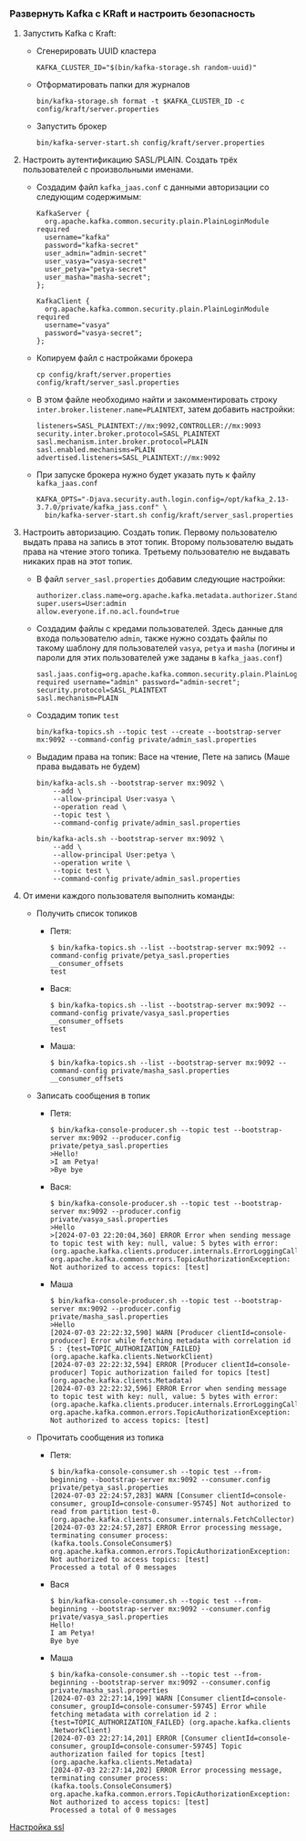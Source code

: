 ### Развернуть Kafka с KRaft и настроить безопасность

1. Запустить Kafka с Kraft:

    - Сгенерировать UUID кластера
        ```shell
        KAFKA_CLUSTER_ID="$(bin/kafka-storage.sh random-uuid)"
        ```

    - Отформатировать папки для журналов
        ```shell
        bin/kafka-storage.sh format -t $KAFKA_CLUSTER_ID -c config/kraft/server.properties
        ```

    - Запустить брокер
        ```shell
        bin/kafka-server-start.sh config/kraft/server.properties
        ```

2. Настроить аутентификацию SASL/PLAIN. Создать трёх пользователей с произвольными именами.

    - Создадим файл `kafka_jaas.conf` с данными авторизации со следующим содержимым:
        ```
        KafkaServer {
          org.apache.kafka.common.security.plain.PlainLoginModule required
          username="kafka"
          password="kafka-secret"
          user_admin="admin-secret"
          user_vasya="vasya-secret"
          user_petya="petya-secret"
          user_masha="masha-secret";
        };

        KafkaClient {
          org.apache.kafka.common.security.plain.PlainLoginModule required
          username="vasya"
          password="vasya-secret";
        };
        ```

    - Копируем файл с настройками брокера
        ```shell
        cp config/kraft/server.properties config/kraft/server_sasl.properties
        ```

    - В этом файле необходимо найти и закомментировать строку `inter.broker.listener.name=PLAINTEXT`,
    затем добавить настройки:
        ```properties
        listeners=SASL_PLAINTEXT://mx:9092,CONTROLLER://mx:9093
        security.inter.broker.protocol=SASL_PLAINTEXT
        sasl.mechanism.inter.broker.protocol=PLAIN
        sasl.enabled.mechanisms=PLAIN
        advertised.listeners=SASL_PLAINTEXT://mx:9092
        ```

    - При запуске брокера нужно будет указать путь к файлу `kafka_jaas.conf`
        ```shell
        KAFKA_OPTS="-Djava.security.auth.login.config=/opt/kafka_2.13-3.7.0/private/kafka_jass.conf" \
          bin/kafka-server-start.sh config/kraft/server_sasl.properties
        ```
3. Настроить авторизацию. Создать топик. Первому пользователю выдать права на запись в этот топик.
Второму пользователю выдать права на чтение этого топика. Третьему пользователю не выдавать никаких
прав на этот топик.

    - В файл `server_sasl.properties` добавим следующие настройки:
        ```properties
        authorizer.class.name=org.apache.kafka.metadata.authorizer.StandardAuthorizer
        super.users=User:admin
        allow.everyone.if.no.acl.found=true
        ```

    - Создадим файлы с кредами пользователей. Здесь данные для входа пользователю `admin`, также
    нужно создать файлы по такому шаблону для пользователей `vasya`, `petya` и `masha` (логины и
    пароли для этих пользователей уже заданы в `kafka_jaas.conf`)

        ```properties
        sasl.jaas.config=org.apache.kafka.common.security.plain.PlainLoginModule required username="admin" password="admin-secret";
        security.protocol=SASL_PLAINTEXT
        sasl.mechanism=PLAIN
        ```

    - Создадим топик `test`
        ```shell
        bin/kafka-topics.sh --topic test --create --bootstrap-server mx:9092 --command-config private/admin_sasl.properties
        ```

    - Выдадим права на топик: Васе на чтение, Пете на запись (Маше права выдавать не будем)
        ```shell
        bin/kafka-acls.sh --bootstrap-server mx:9092 \
            --add \
            --allow-principal User:vasya \
            --operation read \
            --topic test \
            --command-config private/admin_sasl.properties

        bin/kafka-acls.sh --bootstrap-server mx:9092 \
            --add \
            --allow-principal User:petya \
            --operation write \
            --topic test \
            --command-config private/admin_sasl.properties
        ```


4. От имени каждого пользователя выполнить команды:
    - Получить список топиков
        - Петя:
            ```shell
            $ bin/kafka-topics.sh --list --bootstrap-server mx:9092 --command-config private/petya_sasl.properties
            __consumer_offsets
            test
            ```

        - Вася:
            ```shell
            $ bin/kafka-topics.sh --list --bootstrap-server mx:9092 --command-config private/vasya_sasl.properties
            __consumer_offsets
            test
            ```

        - Маша:
            ```shell
            $ bin/kafka-topics.sh --list --bootstrap-server mx:9092 --command-config private/masha_sasl.properties
            __consumer_offsets
            ```
    - Записать сообщения в топик
        - Петя:
            ```shell
            $ bin/kafka-console-producer.sh --topic test --bootstrap-server mx:9092 --producer.config private/petya_sasl.properties
            >Hello!
            >I am Petya!
            >Bye bye
            ```

        - Вася:
            ```shell
            $ bin/kafka-console-producer.sh --topic test --bootstrap-server mx:9092 --producer.config private/vasya_sasl.properties
            >Hello
            >[2024-07-03 22:20:04,360] ERROR Error when sending message to topic test with key: null, value: 5 bytes with error: (org.apache.kafka.clients.producer.internals.ErrorLoggingCallback)
            org.apache.kafka.common.errors.TopicAuthorizationException: Not authorized to access topics: [test]
            ```

        - Маша
            ```shell
            $ bin/kafka-console-producer.sh --topic test --bootstrap-server mx:9092 --producer.config private/masha_sasl.properties
            >Hello
            [2024-07-03 22:22:32,590] WARN [Producer clientId=console-producer] Error while fetching metadata with correlation id 5 : {test=TOPIC_AUTHORIZATION_FAILED} (org.apache.kafka.clients.NetworkClient)
            [2024-07-03 22:22:32,594] ERROR [Producer clientId=console-producer] Topic authorization failed for topics [test] (org.apache.kafka.clients.Metadata)
            [2024-07-03 22:22:32,596] ERROR Error when sending message to topic test with key: null, value: 5 bytes with error: (org.apache.kafka.clients.producer.internals.ErrorLoggingCallback)
            org.apache.kafka.common.errors.TopicAuthorizationException: Not authorized to access topics: [test]
            ```

    - Прочитать сообщения из топика
        - Петя:
            ```shell
            $ bin/kafka-console-consumer.sh --topic test --from-beginning --bootstrap-server mx:9092 --consumer.config private/petya_sasl.properties
            [2024-07-03 22:24:57,283] WARN [Consumer clientId=console-consumer, groupId=console-consumer-95745] Not authorized to read from partition test-0. (org.apache.kafka.clients.consumer.internals.FetchCollector)
            [2024-07-03 22:24:57,287] ERROR Error processing message, terminating consumer process:  (kafka.tools.ConsoleConsumer$)
            org.apache.kafka.common.errors.TopicAuthorizationException: Not authorized to access topics: [test]
            Processed a total of 0 messages
            ```
        - Вася
            ```shell
            $ bin/kafka-console-consumer.sh --topic test --from-beginning --bootstrap-server mx:9092 --consumer.config private/vasya_sasl.properties
            Hello!
            I am Petya!
            Bye bye
            ```

        - Маша
            ```shell
            $ bin/kafka-console-consumer.sh --topic test --from-beginning --bootstrap-server mx:9092 --consumer.config private/masha_sasl.properties
            [2024-07-03 22:27:14,199] WARN [Consumer clientId=console-consumer, groupId=console-consumer-59745] Error while fetching metadata with correlation id 2 : {test=TOPIC_AUTHORIZATION_FAILED} (org.apache.kafka.clients
            .NetworkClient)
            [2024-07-03 22:27:14,201] ERROR [Consumer clientId=console-consumer, groupId=console-consumer-59745] Topic authorization failed for topics [test] (org.apache.kafka.clients.Metadata)
            [2024-07-03 22:27:14,202] ERROR Error processing message, terminating consumer process:  (kafka.tools.ConsoleConsumer$)
            org.apache.kafka.common.errors.TopicAuthorizationException: Not authorized to access topics: [test]
            Processed a total of 0 messages
            ```

[Настройка ssl](./ssl.md)
